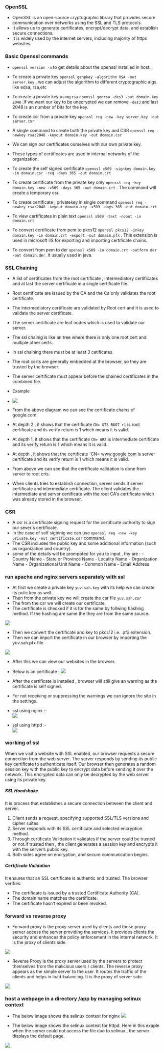 

### OpenSSL

- OpenSSL is an open-source cryptographic library that provides secure communication over networks using the SSL and TLS protocols. 
- It allows us to generate certificates, encrypt/decrypt data, and establish secure connections.  
- It is widely used by the internet servers, including  majority of https websites.


### Basic Openssl commands

- `openssl version -a` to get details about the openssl installed in host.
- To create a private key `openssl genpkey -algorithm RSA -out server.key` , we can adjust the algorithm to different cryptographic algs. like edsa, rsa,etc
- To create a private key using rsa `openssl genrsa -des3 -out domain.key 2048` .If we want our key to be unecrypted we can remove `-des3` and last 2048 is an number of bits for the key. 

- To create csr from a private key `openssl req -new -key server.key -out server.csr`

- A single command to create both the private key and CSR `openssl req -newkey rsa:2048 -keyout domain.key -out domain.csr`

- We can sign our certificates ourselves with our own private key. 
- These  types of certificates are used in internal networks of the organization.
-  To create the self signed certificate `openssl x509 -signkey domain.key -in domain.csr -req -days 365 -out domain.crt`
- To create certificate from the private key only `openssl req -key domain.key -new -x509 -days 365 -out domain.crt` . The command will create a temporary csr.
- To create certificate , privatekey in single command `openssl req -newkey rsa:2048 -keyout domain.key -x509 -days 365 -out domain.crt`


- To view certificates in plain text `openssl x509 -text -noout -in domain.crt`
- To convert certificate from pem to pkcs12 `openssl pkcs12 -inkey domain.key -in domain.crt -export -out domain.pfx` . This extension is used in microsoft IIS for exporting and importing certificate chains.
-  To convert from pem to der `openssl x509 -in domain.crt -outform der -out domain.der`. It usually used in java.


### SSL Chaining

- A list of certificates from the root certificate , intermediatory certificates and at last the server certificate in a single certificate file.
- Root certificate are issued by the CA and the Ca only validates the root certificate.
- The intermediatory certificate are validated by Root cert and it is used to validate the server certificate.
- The server certificate are leaf nodes which is used to validate our server.
- The ssl chainig is like an tree where there is only one root cert and multiple other certs.
- In ssl chaining there must be at least 3 cetificates.
- The root certs are generally embedded at the browser, so they are trusted by the browser.
- The server certificate must appear before the chained certificates in the combined file.

- Example
- ![](Images/d9-ssl-chaining.png)
- From the above diagram we can see the certificate chains of google.com.
- At depth 2 , it shows that the certificate `CN= GTS ROOT r1` is root certificate and its verify return is 1 which means it is valid.
- At depth 1, it shows that the certificate `CN= WR2` is intermediate certificate and its verify return is 1 which means it is valid.
- At depth  , it shows that the certificate `CN= www.google.com is server certificate and its verify return is 1 which means it is valid.

- From above we can see that the certificate validation is done from server  to root crts.
- When clients tries to establish connection, server sends it server certificate and intermediate certificate. The client validates the intermediate and server certificate with the root CA's certificate which was already stored in the browser. 

### CSR

- A csr is a certificate signing request for the certificate authority to sign our sever's certificate.
- In the case of self signinig we can use  `openssl req -new -key private.key -out certificate.csr` command. 
- The CSR includes the public key and some additional information (such as organization and country).
- some of the details wiil be prompoted for you to input , thy are :
		-  Country Name 
		-  State or Province Name
		-  Locality Name
		-  Organization Name 
		-  Organizational Unit Name 
		-  Common Name 
		-  Email Address



### run apache and nginx servers separately with ssl

- At first we create a private key `yuv.sah.key` with its help we can create its pulic key as well.
- Then from the private key we will create the csr file `yuv.sah.csr`
- The from the csr we will create our certificate.
- The certificate is checked if it is for the same by follwing hashing method. If the hashing are same the they are from the same source.

![](Images/d9-certificate-matching.png)

- Then we convert the certificate and key to pkcs12 i.e. .pfx extension. 
- Then we can import the certificate in our browser by importing the yuv.sah.pfx file.

![](Images/d9-certificate-import.png)

- After this we can view our websites in the browser. 
- Below is an certificate :
![](Images/d9-certificate.png)
- After the certificate is installed , browser will still give an warning as the certificate is self signed. 
- For not receiving or suppressing the warnings we can ignore the site in the settings.

- ssl using nginx :-  
![](Images/d9-ssl-nginx.png)

- ssl using httpd :-  
![](Images/d9-ssl-httpd.png)


### working of ssl

When we visit a website with SSL enabled, our browser requests a secure connection from the web server. The server responds by sending its public key certificate to authenticate itself. Our browser then generates a random session key  with the public key to encrypt data before sending it over the network. This encrypted data can only be decrypted by the web server using its private key.
##### SSL Handshake  
It is  process that establishes a secure connection between the client and server.  
1) Client sends a request, specifying supported SSL/TLS versions and cipher suites.  
2) Server responds with its SSL certificate and selected encryption method.  
3) Through certificate Validation it validates if the server could be trusted or not.If trusted then , the client generates a session key and encrypts it with the server’s public key.  
4) Both sides agree on encryption, and secure communication begins.  

##### Certificate Validation 
It ensures that an SSL certificate is authentic and trusted.  The browser verifies:  
- The certificate is issued by a trusted Certificate Authority (CA).  
- The domain name matches the certificate.  
- The certificate hasn’t expired or been revoked.

### forward vs reverse proxy

- Forward proxy is the proxy server used by clients and those proxy server access the server providing the services. It provides clients the security and enhances the policy enforcement in the internal network. It is the proxy of clients side.

![](Images/forward-proxy.png)

- Reverse Proxy is the proxy server used by the servers to protect themselves from the malicious users / clients. The reverse proxy appears as the simple server to the user. It routes the traffic of the clients and helps in load-balancing. It is the proxy of server side.

![](Images/reverse-proxy.png)

### host a webpage in a directory /app by managing selinux context

- The below image shows the selinux context for nginx
![](Images/d9-selinux-nginx.png)




-  The below image shows the selinux context for httpd. Here in this exaple when the server could not access the file due to selinux , the server displays the default page.

![](Images/d9-selinux-httpd.png)

